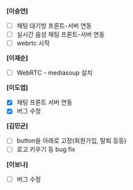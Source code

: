 **[이승연]**

- [ ]  채팅 대기방 프론트-서버 연동
- [ ]  실시간 음성 채팅 프론트-서버 연동
- [ ]  webrtc 시작

**[이재순]**

- [ ]  WebRTC - mediasoup 설치

**[이도엽]**

- [x]  채팅 프론트 서버 연동
- [x]  버그 수정

**[김민균]**

- [ ]  button을 아래로 고정(회원가입, 탈퇴 등등)
- [ ]  로고 키우기 등 bug fix

**[이보나]**

- [ ]  버그 수정